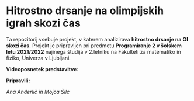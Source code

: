 # Hitrostno drsanje na olimpijskih igrah skozi čas

Ta repozitorij vsebuje projekt, v katerem analizirava **hitrostno drsanje na OI skozi čas**. 
Projekt je pripravljen pri predmetu **Programiranje 2 v šolskem letu 2021/2022**
najinega študija v 2.letniku na Fakulteti za matematiko in fiziko, Univerza v Ljubljani.

**Videoposnetek predstavitve:**

**Pripravili:**

_Ana Anderlič_ _in_ _Mojca Šilc_
